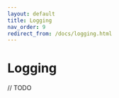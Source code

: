 ```yaml
---
layout: default
title: Logging
nav_order: 9
redirect_from: /docs/logging.html
---
```


# Logging

// TODO
